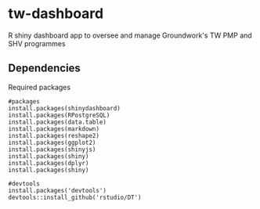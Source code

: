 # tw-dashboard
R shiny dashboard app to oversee and manage Groundwork's TW PMP and SHV programmes

Dependencies
------------
Required packages

```{r}
#packages
install.packages(shinydashboard)
install.packages(RPostgreSQL)
install.packages(data.table)
install.packages(markdown)
install.packages(reshape2)
install.packages(ggplot2)
install.packages(shinyjs)
install.packages(shiny)
install.packages(dplyr)
install.packages(shiny)

#devtools
install.packages('devtools')
devtools::install_github('rstudio/DT')
```